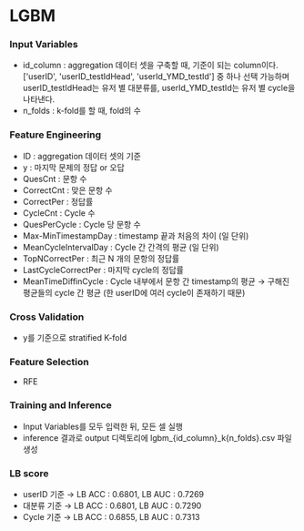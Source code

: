 # LGBM 
### Input Variables
- id_column : aggregation 데이터 셋을 구축할 때, 기준이 되는 column이다. ['userID', 'userID_testIdHead', 'userId_YMD_testId'] 중 하나 선택 가능하며 userID_testIdHead는 유저 별 대분류를, userId_YMD_testId는 유저 별 cycle을 나타낸다.
- n_folds : k-fold를 할 때, fold의 수

### Feature Engineering
- ID : aggregation 데이터 셋의 기준
- y : 마지막 문제의 정답 or 오답
- QuesCnt : 문항 수
- CorrectCnt : 맞은 문항 수
- CorrectPer : 정답률
- CycleCnt : Cycle 수
- QuesPerCycle : Cycle 당 문항 수
- Max-MinTimestampDay : timestamp 끝과 처음의 차이 (일 단위)
- MeanCycleIntervalDay : Cycle 간 간격의 평균 (일 단위)
- TopNCorrectPer : 최근 N 개의 문항의 정답률
- LastCycleCorrectPer : 마지막 cycle의 정답률
- MeanTimeDiffinCycle : Cycle 내부에서 문항 간 timestamp의 평균 → 구해진 평균들의 cycle 간 평균 (한 userID에 여러 cycle이 존재하기 때문)

### Cross Validation
- y를 기준으로 stratified K-fold 

### Feature Selection
- RFE

### Training and Inference
- Input Variables를 모두 입력한 뒤, 모든 셀 실행
- inference 결과로 output 디렉토리에 lgbm_{id_column}_k{n_folds}.csv 파일 생성 

### LB score
- userID 기준 → LB ACC : 0.6801, LB AUC : 0.7269 
- 대분류 기준 → LB ACC : 0.6801, LB AUC : 0.7290
- Cycle 기준 → LB ACC : 0.6855, LB AUC : 0.7313 